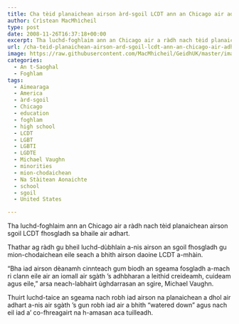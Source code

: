 ```yaml
---
title: Cha tèid planaichean airson àrd-sgoil LCDT ann an Chicago air adhart
author: Crìstean MacMhìcheil
type: post
date: 2008-11-26T16:37:18+00:00
excerpt: Tha luchd-foghlaim ann an Chicago air a ràdh nach tèid planaichean airson sgoil LCDT fhosgladh sa bhaile air adhart.
url: /cha-teid-planaichean-airson-ard-sgoil-lcdt-ann-an-chicago-air-adhart/
image: https://raw.githubusercontent.com/MacMhicheil/GeidhUK/master/images/.jpg
categories:
  - An t-Saoghal
  - Foghlam
tags:
  - Aimearaga
  - America
  - àrd-sgoil
  - Chicago
  - education
  - foghlam
  - high school
  - LCDT
  - LGBT
  - LGBTI
  - LGDTE
  - Michael Vaughn
  - minorities
  - mion-chodaichean
  - Na Stàitean Aonaichte
  - school
  - sgoil
  - United States

---
```

Tha luchd-foghlaim ann an Chicago air a ràdh nach tèid planaichean airson sgoil LCDT fhosgladh sa bhaile air adhart.

Thathar ag ràdh gu bheil luchd-dùbhlain a-nis airson an sgoil fhosgladh gu mion-chodaichean eile seach a bhith airson daoine LCDT a-mhàin.

&#8220;Bha iad airson dèanamh cinnteach gum biodh an sgeama fosgladh a-mach ri clann eile air an iomall air sgàth &#8217;s adhbharan a leithid creideamh, cuideam agus eile,&#8221; arsa neach-labhairt ùghdarrasan an sgìre, Michael Vaughn.

Thuirt luchd-taice an sgeama nach robh iad airson na planaichean a dhol air adhart a-nis air sgàth &#8217;s gun robh iad air a bhith &#8220;watered down&#8221; agus nach eil iad a&#8217; co-fhreagairt na h-amasan aca tuilleadh.
